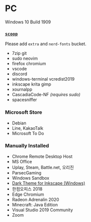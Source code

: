 PC
========
Windows 10 Build 1909

### [`scoop`](https://scoop.sh)
Please add `extra` and `nerd-fonts` bucket.

- 7zip git
- sudo neovim
- firefox chromium
- vscode
- discord
- windows-terminal vcredist2019
- inkscape krita gimp
- xournalpp
- CascadiaCode-NF *(requires sudo)*
- spacesniffer

### Microsoft Store
- Debian
- Line, KakaoTalk
- Microsoft To Do

### Manually Installed
- Chrome Remote Desktop Host
- MS Office
- Uplay, Steam, Battle.net, 오리진
- ParsecGaming
- Windows Sandbox
- [Dark Theme for Inkscape (Windows)](https://github.com/SimBotBiz/inkscape-dark-theme)
- 한컴오피스 2018
- Edge Chromium
- Radeon Adrenalin 2020
- Minecraft: Java Edition
- Visual Studio 2019 Community
- Zoom

